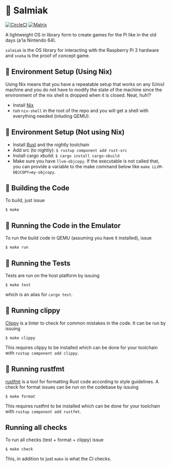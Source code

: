 # 🖤 Salmiak

[![CircleCI](https://circleci.com/gh/abbec/salmiak.svg?style=svg)](https://circleci.com/gh/abbec/salmiak)
[![Matrix](https://img.shields.io/matrix/salmiak:matrix.org.svg?label=Chat%20%40%20%23salmiak%3Amatrix.org&style=for-the-badge)](https://matrix.to/#/#salmiak:matrix.org)

A lightweight OS in library form to create games for the Pi
like in the old days (a'la Nintendo 64).

`salmiak` is the OS library for interacting with the Raspberry Pi 3
hardware and `sneka` is the proof of concept game.

## 🔧 Environment Setup (Using Nix)

Using Nix means that you have a repeatable setup that works on any (Unix) machine and you do not
have to modify the state of the machine since the environment of the nix shell is dropped when it is
closed. Neat, huh!?

- Install [Nix](https://nixos.org/nix/)
- run `nix-shell` in the root of the repo and you will get a shell with everything needed (inluding
  QEMU).

## 🔧 Environment Setup (Not using Nix)

- Install [Rust](https://rustup.rs/) and the nightly toolchain
- Add src (to nightly): `$ rustup component add rust-src`
- Install cargo xbuild: `$ cargo install cargo-xbuild`
- Make sure you have `llvm-objcopy`. If the executable is not called that, you can provide a
  variable to the make command below like `make LLVM-OBJCOPY=my-objcopy`.

## 🚜 Building the Code

To build, just issue

	$ make

## 🏃 Running the Code in the Emulator

To run the build code in QEMU (assuming you have it installed), issue

	$ make run

## 🧪 Running the Tests

Tests are run on the host platform by issuing

	$ make test

which is an alias for `cargo test`.

## 🚩 Running clippy

[Clippy](https://github.com/rust-lang/rust-clippy) is a linter to check for common mistakes in the
code. It can be run by issuing

	$ make clippy

This requires clippy to be installed which can be done for your toolchain with `rustup component add
clippy`.

## 📏 Running rustfmt
[rustfmt](https://github.com/rust-lang/rustfmt) is a tool for formatting Rust code according to
style guidelines. A check for format issues can be run on the codebase by issuing

	$ make format


This requires rustfmt to be installed which can be done for your toolchain with `rustup component add
rustfmt`.

## Running all checks

To run all checks (test + format + clippy) issue

	$ make check

This, in addition to just `make` is what the CI checks.
